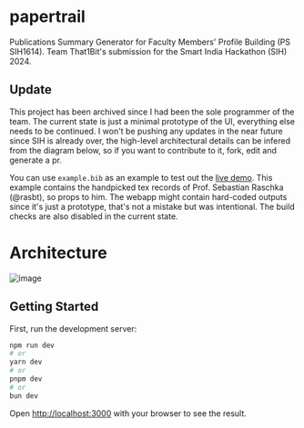 # papertrail

Publications Summary Generator for Faculty  Members' Profile Building (PS SIH1614). Team That1Bit's submission for the Smart India Hackathon (SIH) 2024.

## Update

This project has been archived since I had been the sole programmer of the team. The current state is just a minimal prototype of the UI, everything else needs to be continued. I won't be pushing any updates in the near future since SIH is already over, the high-level architectural details can be infered from the diagram below, so if you want to contribute to it, fork, edit and generate a pr.

You can use `example.bib` as an example to test out the [live demo](https://papertrailbythat1bit.vercel.app/). This example contains the handpicked tex records of Prof. Sebastian Raschka (@rasbt), so props to him. The webapp might contain hard-coded outputs since it's just a prototype, that's not a mistake but was intentional. The build checks are also disabled in the current state.

# Architecture

![image](https://github.com/user-attachments/assets/5db17b7f-12a0-416f-8ce6-28b9c1e94560)


## Getting Started

First, run the development server:

```bash
npm run dev
# or
yarn dev
# or
pnpm dev
# or
bun dev
```

Open [http://localhost:3000](http://localhost:3000) with your browser to see the result.
